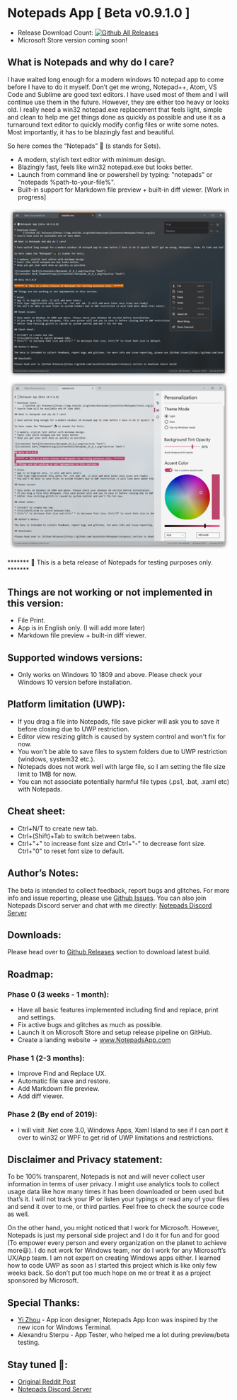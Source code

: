 # Notepads App [ Beta v0.9.1.0 ]

* Release Download Count: [![Github All Releases](https://img.shields.io/github/downloads/jasonstein/Notepads/total.svg)]()
* Microsoft Store version coming soon!

## What is Notepads and why do I care?

I have waited long enough for a modern windows 10 notepad app to come before I have to do it myself. Don’t get me wrong, Notepad++, Atom, VS Code and Sublime are good text editors. I have used most of them and I will continue use them in the future. However, they are either too heavy or looks old. I really need a win32 notepad.exe replacement that feels light, simple and clean to help me get things done as quickly as possible and use it as a turnaround text editor to quickly modify config files or write some notes. Most importantly, it has to be blazingly fast and beautiful. 

So here comes the “Notepads” 🎉 (s stands for Sets).

* A modern, stylish text editor with minimum design.
* Blazingly fast, feels like win32 notepad.exe but looks better.
* Launch from command line or powershell by typing: "notepads" or "notepads %path-to-your-file%".
* Built-in support for Markdown file preview + built-in diff viewer. [Work in progress]

![Screenshot Dark](ScreenShots/Notepads_SC_B_2.png?raw=true "Dark")
![Screenshot Light_ThemeSettings](ScreenShots/Notepads_SC_W_2.png?raw=true "Light")

******* 📣 This is a beta release of Notepads for testing purposes only. *******

## Things are not working or not implemented in this version:

* File Print.
* App is in English only. (I will add more later)
* Markdown file preview + built-in diff viewer.

## Supported windows versions:

* Only works on Windows 10 1809 and above. Please check your Windows 10 version before installation.

## Platform limitation (UWP):

* If you drag a file into Notepads, file save picker will ask you to save it before closing due to UWP restriction.
* Editor view resizing glitch is caused by system control and won't fix for now.
* You won't be able to save files to system folders due to UWP restriction (windows, system32 etc.).
* Notepads does not work well with large file, so I am setting the file size limit to 1MB for now.
* You can not associate potentially harmful file types (.ps1, .bat, .xaml etc) with Notepads.

## Cheat sheet:

* Ctrl+N/T to create new tab.
* Ctrl+(Shift)+Tab to switch between tabs.
* Ctrl+"+" to increase font size and Ctrl+"-" to decrease font size. Ctrl+"0" to reset font size to default.

## Author’s Notes:

The beta is intended to collect feedback, report bugs and glitches. For more info and issue reporting, please use [Github Issues](https://github.com/JasonStein/Notepads/issues). You can also join Notepads Discord server and chat with me directly: [Notepads Discord Server](https://discord.gg/VqetCub)

## Downloads:

Please head over to [Github Releases](https://github.com/JasonStein/Notepads/releases) section to download latest build.

## Roadmap:

### Phase 0 (3 weeks - 1 month):

* Have all basic features implemented including find and replace, print and settings.
* Fix active bugs and glitches as much as possible.
* Launch it on Microsoft Store and setup release pipeline on GitHub.
* Create a landing website -> www.NotepadsApp.com

### Phase 1 (2-3 months):

* Improve Find and Replace UX.
* Automatic file save and restore.
* Add Markdown file preview.
* Add diff viewer.

### Phase 2 (By end of 2019):

* I will visit .Net core 3.0, Windows Apps, Xaml Island to see if I can port it over to win32 or WPF to get rid of UWP limitations and restrictions.

## Disclaimer and Privacy statement:

To be 100% transparent, Notepads is not and will never collect user information in terms of user privacy. I might use analytics tools to collect usage data like how many times it has been downloaded or been used but that’s it. I will not track your IP or listen your typings or read any of your files and send it over to me, or third parties. Feel free to check the source code as well.

On the other hand, you might noticed that I work for Microsoft. However, Notepads is just my personal side project and I do it for fun and for good (To empower every person and every organization on the planet to achieve more😃). I do not work for Windows team, nor do I work for any Microsoft’s UX/App team. I am not expert on creating Windows apps either. I learned how to code UWP as soon as I started this project which is like only few weeks back. So don’t put too much hope on me or treat it as a project sponsored by Microsoft.

## Special Thanks:

* [Yi Zhou](http://zhouyiwork.com/) - App icon designer, Notepads App Icon was inspired by the new icon for Windows Terminal. 
* Alexandru Sterpu - App Tester, who helped me a lot during preview/beta testing.

## Stay tuned 📢:

* [Original Reddit Post](https://www.reddit.com/r/Windows10/comments/btx5qs/my_design_implementation_of_modern_fluent_notepad/)
* [Notepads Discord Server](https://discord.gg/VqetCub)
